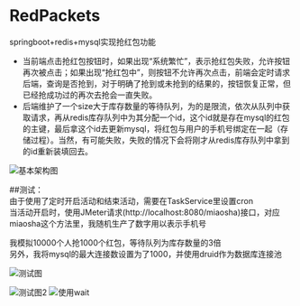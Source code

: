 # RedPackets
springboot+redis+mysql实现抢红包功能
- 当前端点击抢红包按钮时，如果出现“系统繁忙”，表示抢红包失败，允许按钮再次被点击；如果出现“抢红包中”，则按钮不允许再次点击，前端会定时请求后端，查询是否抢到，对于明确了抢到或未抢到的结果的，按钮恢复正常，但已经抢成功过的再次去抢会一直失败。
- 后端维护了一个size大于库存数量的等待队列，为的是限流，依次从队列中获取请求，再从redis库存队列中为其分配一个id，这个id就是存在mysql的红包的主键，最后拿这个id去更新mysql，将红包与用户的手机号绑定在一起（存储过程）。当然，有可能失败，失败的情况下会将刚才从redis库存队列中拿到的id重新装填回去。


![基本架构图](http://cmtimeoss.oss-cn-shanghai.aliyuncs.com/RedPacket.png)

##测试：</br>
由于使用了定时开启活动和结束活动，需要在TaskService里设置cron</br>
当活动开启时，使用JMeter请求(http://localhost:8080/miaosha)接口，对应miaosha这个方法里，我随机生产了数字用以表示手机号

我模拟10000个人抢1000个红包，等待队列为库存数量的3倍</br>
另外，我将mysql的最大连接数设置为了1000，并使用druid作为数据库连接池</br>

![测试图](http://cmtimeoss.oss-cn-shanghai.aliyuncs.com/qianghongbao.png)

![测试图2](http://cmtimeoss.oss-cn-shanghai.aliyuncs.com/RedPacket2.png)
![使用wait](http://cmtimeoss.oss-cn-shanghai.aliyuncs.com/wait.png)
